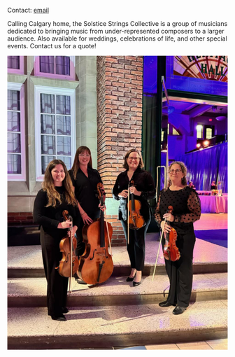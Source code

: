 Contact: [email](mailto:info@solsticestrings.com?subject=Website%20Enquiry)

Calling Calgary home, the Solstice Strings Collective is a group of musicians dedicated to bringing music from under-represented composers to a larger audience.
Also available for weddings, celebrations of life, and other special events. Contact us for a quote!

![It's Margot](https://github.com/scullen/solstice.github.io/blob/main/solstice_strings.jpeg?raw=true)
